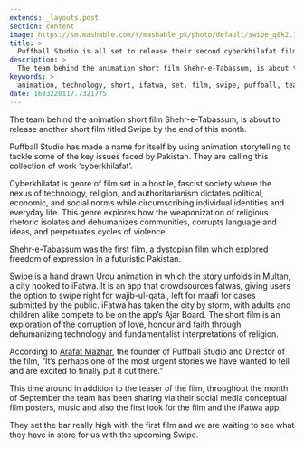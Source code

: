```yaml
--- 
extends: _layouts.post 
section: content 
image: https://sm.mashable.com/t/mashable_pk/photo/default/swipe_q8k2.1200.jpg 
title: > 
  Puffball Studio is all set to release their second cyberkhilafat film, Swipe 
description: > 
  The team behind the animation short film Shehr-e-Tabassum, is about to release another short film titled Swipe by the end of this month.Puffball Studio has made a name for itself by using animation storytelling to tackle some of the key issues faced by Pakistan.Cyberkhilafat is genre of film set in a hostile, fascist society where the nexus of technology, religion, and authoritarianism dictates political, economic, and social norms while circumscribing individual identities and everyday life.Shehr-e-Tabassum was the first film, a dystopian film which explored freedom of expression in a futuristic Pakistan.The short film is an exploration of the corruption of love, honour and faith through dehumanizing technology and fundamentalist interpretations of religion. 
keywords: > 
  animation, technology, short, ifatwa, set, film, swipe, puffball, team, social, cyberkhilafat, release, studio, second 
date: 1603220117.7321775 
--- 
```

<div><p>The team behind the animation short film Shehr-e-Tabassum, is about to release another short film titled Swipe by the end of this month.</p>

<p>Puffball Studio has made a name for itself by using animation storytelling to tackle some of the key issues faced by Pakistan. They are calling this collection of work &#8216;cyberkhilafat&#8217;.</p>

<p>Cyberkhilafat is genre of film set in a hostile, fascist society where the nexus of technology, religion, and authoritarianism dictates political, economic, and social norms while circumscribing individual identities and everyday life. This genre explores how the weaponization of religious rhetoric isolates and dehumanizes communities, corrupts language and ideas, and perpetuates cycles of violence.</p>

<p><a href="/animation/755/shehr-e-tabassum-a-short-animation-feature-film-with-an-orwellian-touch">Shehr-e-Tabassum</a> was the first film, a dystopian film which explored freedom of expression in a futuristic Pakistan.</p>

<p class="vplayer"></p>

<p>Swipe is a hand drawn Urdu animation in which the story unfolds in Multan, a city hooked to iFatwa. It is an app that crowdsources fatwas, giving users the option to swipe right for wajib-ul-qatal, left for maafi for cases submitted by the public. iFatwa has taken the city by storm, with adults and children alike compete to be on the app&#8217;s Ajar Board. The short film is an exploration of the corruption of love, honour and faith through dehumanizing technology and fundamentalist interpretations of religion.</p>

<p>According to <a href="/short-films/1585/in-conversation-with-arafat-mazhar-the-man-behind-shehr-e-tabassum">Arafat Mazhar</a>, the founder of Puffball Studio and Director of the film, &#8220;It&#8217;s perhaps one of the most urgent stories we have wanted to tell and are excited to finally put it out there.&#8221;</p>

<p>This time around in addition to the teaser of the film, throughout the month of September the team has been sharing via their social media conceptual film posters, music and also the first look for the film and the iFatwa app.</p>

<p class="vplayer"></p>

<p>They set the bar really high with the first film and we are waiting to see what they have in store for us with the upcoming Swipe.</p>
  
  </div>